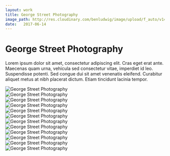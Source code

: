 ```yaml
---
layout: work
title: George Street Photography
image_path: http://res.cloudinary.com/benludwig/image/upload/f_auto/v1499734344/gs3_iopljd.jpg
date:   2017-06-14
---
```

<div class="grid-container">
<div class="grid">
<div class="grid-sizer"></div>
<div class="grid-item">
  <div class="copy-block">
    <h1>George Street Photography</h1>
    <p>Lorem ipsum dolor sit amet, consectetur adipiscing elit. Cras eget erat ante. Maecenas quam urna, vehicula sed consectetur vitae, imperdiet id leo. Suspendisse potenti. Sed congue dui sit amet venenatis eleifend. Curabitur aliquet metus at nibh placerat dictum. Etiam tincidunt lacinia tempor.</p>
  </div>
</div>
<div class="grid-item">
<img src="http://res.cloudinary.com/benludwig/image/upload/f_auto/v1499734378/gs1_ixcjwa.jpg" alt="George Street Photography">
</div>
<div class="grid-item">
<img src="http://res.cloudinary.com/benludwig/image/upload/f_auto/v1499734409/gs2_dd4kcq.jpg" alt="George Street Photography">
</div>
<div class="grid-item">
<img src="http://res.cloudinary.com/benludwig/image/upload/f_auto/v1499734344/gs3_iopljd.jpg" alt="George Street Photography">
</div>
<div class="grid-item">
<img src="http://res.cloudinary.com/benludwig/image/upload/f_auto/v1499734387/gs4_mhtkbx.jpg" alt="George Street Photography">
</div>
<div class="grid-item">
<img src="http://res.cloudinary.com/benludwig/image/upload/v1499734357/gs5_icscfl.jpg" alt="George Street Photography">
</div>
<div class="grid-item">
<img src="http://res.cloudinary.com/benludwig/image/upload/f_auto/v1499734367/gs6_rhuy4d.jpg" alt="George Street Photography">
</div>
<div class="grid-item">
<img src="http://res.cloudinary.com/benludwig/image/upload/f_auto/v1499734382/gs10_wuzobf.jpg" alt="George Street Photography">
</div>
<div class="grid-item">
<img src="http://res.cloudinary.com/benludwig/image/upload/f_auto/v1499734381/gs11_elkqpo.jpg" alt="George Street Photography">
</div>
<div class="grid-item">
<img src="http://res.cloudinary.com/benludwig/image/upload/f_auto/v1499734367/gs12_tajshm.jpg" alt="George Street Photography">
</div>
<div class="grid-item">
<img src="http://res.cloudinary.com/benludwig/image/upload/f_auto/v1499734383/gs13_ute8yl.jpg" alt="George Street Photography">
</div>
<div class="grid-item">
<img src="http://res.cloudinary.com/benludwig/image/upload/f_auto/v1499734392/gs15_rgkfz0.jpg" alt="George Street Photography">
</div>
<div class="grid-item">
<img src="http://res.cloudinary.com/benludwig/image/upload/f_auto/v1499734387/gs16_vl9bs0.jpg" alt="George Street Photography">
</div>
</div>
</div>
